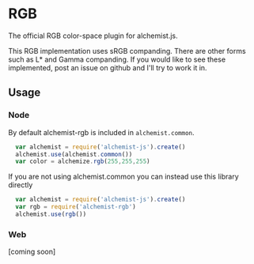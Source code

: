 RGB
===

The official RGB color-space plugin for alchemist.js.

This RGB implementation uses sRGB companding. There are other forms
such as L\* and Gamma companding. If you would like to see these
implemented, post an issue on github and I'll try to work it in.

Usage
-----

### Node

By default alchemist-rgb is included in `alchemist.common`.

```js
  var alchemist = require('alchemist-js').create()
  alchemist.use(alchemist.common())
  var color = alchemize.rgb(255,255,255)
```

If you are not using alchemist.common you can instead use this library directly

```js
  var alchemist = require('alchemist-js').create()
  var rgb = require('alchemist-rgb')
  alchemist.use(rgb())
```

### Web

[coming soon]
